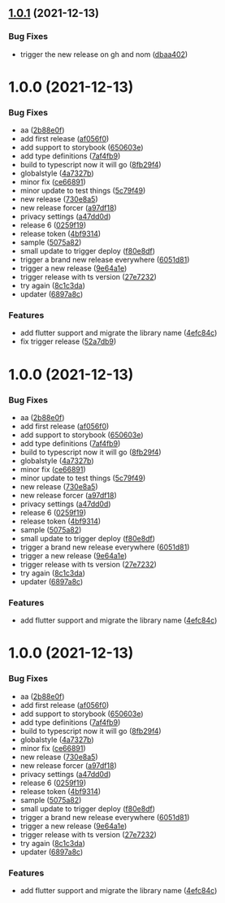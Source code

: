 ## [1.0.1](https://github.com/skynexui/core/compare/v1.0.0...v1.0.1) (2021-12-13)


### Bug Fixes

* trigger the new release on gh and nom ([dbaa402](https://github.com/skynexui/core/commit/dbaa402b0e74295c9fae1d8628f675f685c9dc28))

# 1.0.0 (2021-12-13)


### Bug Fixes

* aa ([2b88e0f](https://github.com/skynexui/core/commit/2b88e0f05042a72745db6199d0525cca00951ae0))
* add first release ([af056f0](https://github.com/skynexui/core/commit/af056f07e2522f35c8d8749e3c90228528433c79))
* add support to storybook ([650603e](https://github.com/skynexui/core/commit/650603e55cf26f82654b74783e061f40dcbf4861))
* add type definitions ([7af4fb9](https://github.com/skynexui/core/commit/7af4fb914d4d54fd4c0551d96d33a44b7ac10303))
* build to typescript now it will go ([8fb29f4](https://github.com/skynexui/core/commit/8fb29f4ec1912de73308fcc8689acd8557a0de30))
* globalstyle ([4a7327b](https://github.com/skynexui/core/commit/4a7327b504a5c3e00007a8bae4c153fee3e6f1e5))
* minor fix ([ce66891](https://github.com/skynexui/core/commit/ce66891f4809d99ca7dec8cb9328666f413e6e71))
* minor update to test things ([5c79f49](https://github.com/skynexui/core/commit/5c79f492f5784a24c43e971dda57ff669ca38ac1))
* new release ([730e8a5](https://github.com/skynexui/core/commit/730e8a5ee340838771b06c07ca990c457691070b))
* new release forcer ([a97df18](https://github.com/skynexui/core/commit/a97df188657b4dd0ac140bc8de109b20637a8ded))
* privacy settings ([a47dd0d](https://github.com/skynexui/core/commit/a47dd0d6cf918eb98c60f9e67a551da0c4976783))
* release 6 ([0259f19](https://github.com/skynexui/core/commit/0259f19520df5513b8f1f6e8ecd812ecc24fb831))
* release token ([4bf9314](https://github.com/skynexui/core/commit/4bf9314a93c08c5406bc1c6e462d45e05db00323))
* sample ([5075a82](https://github.com/skynexui/core/commit/5075a829c4c1329d90803d817aa2cd3b3db34e2d))
* small update to trigger deploy ([f80e8df](https://github.com/skynexui/core/commit/f80e8dfcb0a859ef9f6aaf76cf8829ad77767f7e))
* trigger a brand new release everywhere ([6051d81](https://github.com/skynexui/core/commit/6051d81694eaf731fb7b03715c4a4829eba21508))
* trigger a new release ([9e64a1e](https://github.com/skynexui/core/commit/9e64a1e910bf9267ad4f0be7292815abdc49a005))
* trigger release with ts version ([27e7232](https://github.com/skynexui/core/commit/27e72320adf886300b16a267b9fb61613a524dba))
* try again ([8c1c3da](https://github.com/skynexui/core/commit/8c1c3da3377fd059ec37f1e91dbc62be6649c1c3))
* updater ([6897a8c](https://github.com/skynexui/core/commit/6897a8cd7e89043d22543618c805669d123ca3eb))


### Features

* add flutter support and migrate the library name ([4efc84c](https://github.com/skynexui/core/commit/4efc84c16bee2a64cb49ca6a6ca01dd70cb57c2e))
* fix trigger release ([52a7db9](https://github.com/skynexui/core/commit/52a7db994bac14e31934ac7027f4faaef69fddf5))

# 1.0.0 (2021-12-13)


### Bug Fixes

* aa ([2b88e0f](https://github.com/skynexui/core/commit/2b88e0f05042a72745db6199d0525cca00951ae0))
* add first release ([af056f0](https://github.com/skynexui/core/commit/af056f07e2522f35c8d8749e3c90228528433c79))
* add support to storybook ([650603e](https://github.com/skynexui/core/commit/650603e55cf26f82654b74783e061f40dcbf4861))
* add type definitions ([7af4fb9](https://github.com/skynexui/core/commit/7af4fb914d4d54fd4c0551d96d33a44b7ac10303))
* build to typescript now it will go ([8fb29f4](https://github.com/skynexui/core/commit/8fb29f4ec1912de73308fcc8689acd8557a0de30))
* globalstyle ([4a7327b](https://github.com/skynexui/core/commit/4a7327b504a5c3e00007a8bae4c153fee3e6f1e5))
* minor fix ([ce66891](https://github.com/skynexui/core/commit/ce66891f4809d99ca7dec8cb9328666f413e6e71))
* minor update to test things ([5c79f49](https://github.com/skynexui/core/commit/5c79f492f5784a24c43e971dda57ff669ca38ac1))
* new release ([730e8a5](https://github.com/skynexui/core/commit/730e8a5ee340838771b06c07ca990c457691070b))
* new release forcer ([a97df18](https://github.com/skynexui/core/commit/a97df188657b4dd0ac140bc8de109b20637a8ded))
* privacy settings ([a47dd0d](https://github.com/skynexui/core/commit/a47dd0d6cf918eb98c60f9e67a551da0c4976783))
* release 6 ([0259f19](https://github.com/skynexui/core/commit/0259f19520df5513b8f1f6e8ecd812ecc24fb831))
* release token ([4bf9314](https://github.com/skynexui/core/commit/4bf9314a93c08c5406bc1c6e462d45e05db00323))
* sample ([5075a82](https://github.com/skynexui/core/commit/5075a829c4c1329d90803d817aa2cd3b3db34e2d))
* small update to trigger deploy ([f80e8df](https://github.com/skynexui/core/commit/f80e8dfcb0a859ef9f6aaf76cf8829ad77767f7e))
* trigger a brand new release everywhere ([6051d81](https://github.com/skynexui/core/commit/6051d81694eaf731fb7b03715c4a4829eba21508))
* trigger a new release ([9e64a1e](https://github.com/skynexui/core/commit/9e64a1e910bf9267ad4f0be7292815abdc49a005))
* trigger release with ts version ([27e7232](https://github.com/skynexui/core/commit/27e72320adf886300b16a267b9fb61613a524dba))
* try again ([8c1c3da](https://github.com/skynexui/core/commit/8c1c3da3377fd059ec37f1e91dbc62be6649c1c3))
* updater ([6897a8c](https://github.com/skynexui/core/commit/6897a8cd7e89043d22543618c805669d123ca3eb))


### Features

* add flutter support and migrate the library name ([4efc84c](https://github.com/skynexui/core/commit/4efc84c16bee2a64cb49ca6a6ca01dd70cb57c2e))

# 1.0.0 (2021-12-13)


### Bug Fixes

* aa ([2b88e0f](https://github.com/skynexui/core/commit/2b88e0f05042a72745db6199d0525cca00951ae0))
* add first release ([af056f0](https://github.com/skynexui/core/commit/af056f07e2522f35c8d8749e3c90228528433c79))
* add support to storybook ([650603e](https://github.com/skynexui/core/commit/650603e55cf26f82654b74783e061f40dcbf4861))
* add type definitions ([7af4fb9](https://github.com/skynexui/core/commit/7af4fb914d4d54fd4c0551d96d33a44b7ac10303))
* build to typescript now it will go ([8fb29f4](https://github.com/skynexui/core/commit/8fb29f4ec1912de73308fcc8689acd8557a0de30))
* globalstyle ([4a7327b](https://github.com/skynexui/core/commit/4a7327b504a5c3e00007a8bae4c153fee3e6f1e5))
* minor fix ([ce66891](https://github.com/skynexui/core/commit/ce66891f4809d99ca7dec8cb9328666f413e6e71))
* new release ([730e8a5](https://github.com/skynexui/core/commit/730e8a5ee340838771b06c07ca990c457691070b))
* new release forcer ([a97df18](https://github.com/skynexui/core/commit/a97df188657b4dd0ac140bc8de109b20637a8ded))
* privacy settings ([a47dd0d](https://github.com/skynexui/core/commit/a47dd0d6cf918eb98c60f9e67a551da0c4976783))
* release 6 ([0259f19](https://github.com/skynexui/core/commit/0259f19520df5513b8f1f6e8ecd812ecc24fb831))
* release token ([4bf9314](https://github.com/skynexui/core/commit/4bf9314a93c08c5406bc1c6e462d45e05db00323))
* sample ([5075a82](https://github.com/skynexui/core/commit/5075a829c4c1329d90803d817aa2cd3b3db34e2d))
* small update to trigger deploy ([f80e8df](https://github.com/skynexui/core/commit/f80e8dfcb0a859ef9f6aaf76cf8829ad77767f7e))
* trigger a brand new release everywhere ([6051d81](https://github.com/skynexui/core/commit/6051d81694eaf731fb7b03715c4a4829eba21508))
* trigger a new release ([9e64a1e](https://github.com/skynexui/core/commit/9e64a1e910bf9267ad4f0be7292815abdc49a005))
* trigger release with ts version ([27e7232](https://github.com/skynexui/core/commit/27e72320adf886300b16a267b9fb61613a524dba))
* try again ([8c1c3da](https://github.com/skynexui/core/commit/8c1c3da3377fd059ec37f1e91dbc62be6649c1c3))
* updater ([6897a8c](https://github.com/skynexui/core/commit/6897a8cd7e89043d22543618c805669d123ca3eb))


### Features

* add flutter support and migrate the library name ([4efc84c](https://github.com/skynexui/core/commit/4efc84c16bee2a64cb49ca6a6ca01dd70cb57c2e))

